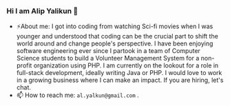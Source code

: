### Hi I am Alip Yalikun 👋

<!--
**AlipYalikun/AlipYalikun** is a ✨ _special_ ✨ repository because its `README.md` (this file) appears on your GitHub profile.

Here are some ideas to get you started:

- 🔭 I’m currently working on ...
- 🌱 I’m currently learning ...
- 👯 I’m looking to collaborate on ...
- 🤔 I’m looking for help with ...
- 💬 Ask me about ...
- 📫 How to reach me: ...
- 😄 Pronouns: ...
- ⚡ Fun fact: ...
-->
- ⚡About me: I got into coding from watching Sci-fi movies when I was younger and understood that coding can be the crucial part to shift the world around and change people's perspective. I have been enjoying software engineering ever since I partook in a team of Computer Science students to build a Volunteer Management System for a non-profit organization using PHP. I am currently on the lookout for a role in full-stack development, ideally writing Java or PHP. I would love to work in a growing business where I can make an impact. If you are hiring, let's chat.
- 📫 How to reach me: `al.yalkun@gmail.com` .
